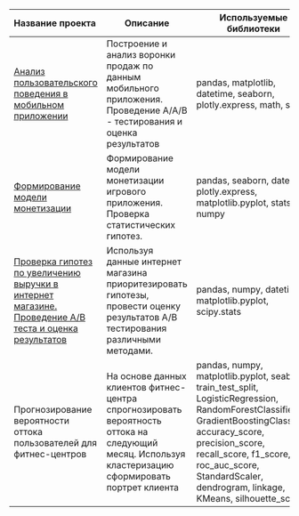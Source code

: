 | Название проекта | Описание | Используемые библиотеки |
|:-----------------|----------|-------------------------|
|[Анализ пользовательского поведения в мобильном приложении](https://github.com/Alexei-Bondarev/Projects/tree/main/Projects/%D0%90%D0%BD%D0%B0%D0%BB%D0%B8%D0%B7%20%D0%BF%D0%BE%D0%B2%D0%B5%D0%B4%D0%B5%D0%BD%D0%B8%D1%8F%20%D0%BF%D0%BE%D0%BB%D1%8C%D0%B7%D0%BE%D0%B2%D0%B0%D1%82%D0%B5%D0%BB%D0%B5%D0%B9)|Построение и анализ воронки продаж по данным мобильного приложения. Проведение A/A/B - тестирования и оценка результатов|pandas, matplotlib, datetime, seaborn, plotly.express, math, stats|
|[Формирование модели монетизации](https://github.com/Alexei-Bondarev/Projects/tree/main/Projects/%D0%A4%D0%BE%D1%80%D0%BC%D0%B8%D1%80%D0%BE%D0%B2%D0%B0%D0%BD%D0%B8%D0%B5%20%D0%BC%D0%BE%D0%B4%D0%B5%D0%BB%D0%B8%20%D0%BC%D0%BE%D0%BD%D0%B5%D1%82%D0%B8%D0%B7%D0%B0%D1%86%D0%B8%D0%B8)|Формирование модели монетизации игрового приложения. Проверка статистических гипотез.|pandas, seaborn, datetime, plotly.express, matplotlib.pyplot, stats, numpy|
|[Проверка гипотез по увеличению выручки в интернет магазине. Проведение A/B теста и оценка результатов](https://github.com/Alexei-Bondarev/Projects/tree/main/Projects/%D0%9F%D1%80%D0%B8%D0%BE%D1%80%D0%B8%D1%82%D0%B8%D0%B7%D0%B0%D1%86%D0%B8%D1%8F%20%D0%B3%D0%B8%D0%BF%D0%BE%D1%82%D0%B5%D0%B7)|Используя данные интернет магазина приоритезировать гипотезы, провести оценку результатов A/B тестирования различными методами.|pandas, numpy, datetime, matplotlib.pyplot, scipy.stats|
|Прогнозирование вероятности оттока пользователей для фитнес-центров|На основе данных клиентов фитнес-центра спрогнозировать вероятность оттока на следующий месяц. Используя кластеризацию сформировать портрет клиента|pandas, numpy, matplotlib.pyplot, seaborn, train_test_split, LogisticRegression, RandomForestClassifier, GradientBoostingClassifier, accuracy_score, precision_score, recall_score, f1_score, roc_auc_score, StandardScaler, dendrogram, linkage, KMeans, silhouette_score|
